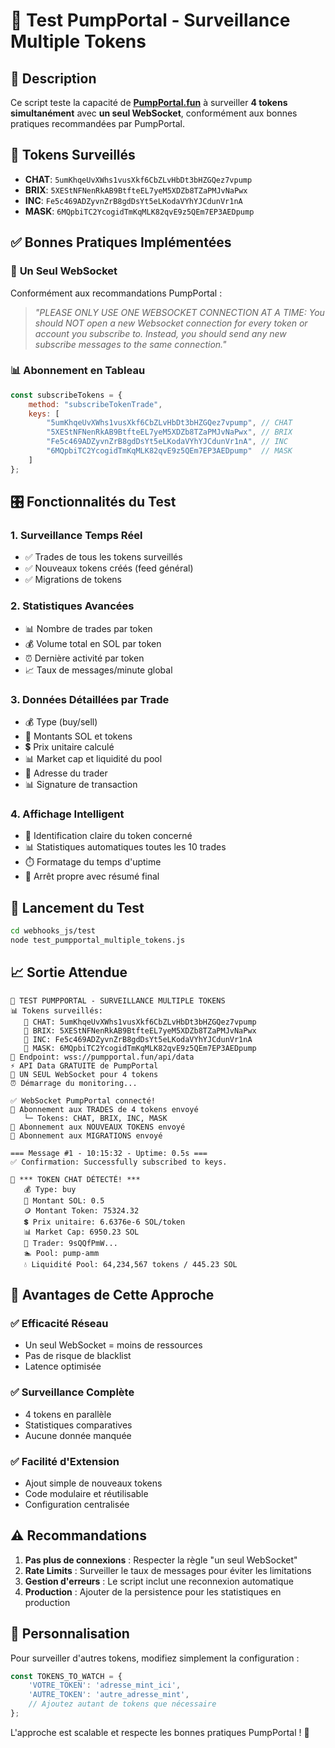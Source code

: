 # 🚀 Test PumpPortal - Surveillance Multiple Tokens

## 📖 Description

Ce script teste la capacité de **[PumpPortal.fun](https://pumpportal.fun)** à surveiller **4 tokens simultanément** avec **un seul WebSocket**, conformément aux bonnes pratiques recommandées par PumpPortal.

## 🎯 Tokens Surveillés

- **CHAT**: `5umKhqeUvXWhs1vusXkf6CbZLvHbDt3bHZGQez7vpump`
- **BRIX**: `5XEStNFNenRkAB9BtfteEL7yeM5XDZb8TZaPMJvNaPwx` 
- **INC**: `Fe5c469ADZyvnZrB8gdDsYt5eLKodaVYhYJCdunVr1nA`
- **MASK**: `6MQpbiTC2YcogidTmKqMLK82qvE9z5QEm7EP3AEDpump`

## ✅ Bonnes Pratiques Implémentées

### 🔗 **Un Seul WebSocket**
Conformément aux recommandations PumpPortal :
> *"PLEASE ONLY USE ONE WEBSOCKET CONNECTION AT A TIME: You should NOT open a new Websocket connection for every token or account you subscribe to. Instead, you should send any new subscribe messages to the same connection."*

### 📊 **Abonnement en Tableau**
```javascript
const subscribeTokens = {
    method: "subscribeTokenTrade",
    keys: [
        "5umKhqeUvXWhs1vusXkf6CbZLvHbDt3bHZGQez7vpump", // CHAT
        "5XEStNFNenRkAB9BtfteEL7yeM5XDZb8TZaPMJvNaPwx", // BRIX  
        "Fe5c469ADZyvnZrB8gdDsYt5eLKodaVYhYJCdunVr1nA", // INC
        "6MQpbiTC2YcogidTmKqMLK82qvE9z5QEm7EP3AEDpump"  // MASK
    ]
};
```

## 🎛️ **Fonctionnalités du Test**

### **1. Surveillance Temps Réel**
- ✅ Trades de tous les tokens surveillés
- ✅ Nouveaux tokens créés (feed général)
- ✅ Migrations de tokens

### **2. Statistiques Avancées**
- 📊 Nombre de trades par token
- 💰 Volume total en SOL par token  
- ⏰ Dernière activité par token
- 📈 Taux de messages/minute global

### **3. Données Détaillées par Trade**
- 💰 Type (buy/sell)
- 🔢 Montants SOL et tokens
- 💲 Prix unitaire calculé
- 📊 Market cap et liquidité du pool
- 👤 Adresse du trader
- 📊 Signature de transaction

### **4. Affichage Intelligent**
- 🎯 Identification claire du token concerné
- 📊 Statistiques automatiques toutes les 10 trades
- ⏱️ Formatage du temps d'uptime
- 🛑 Arrêt propre avec résumé final

## 🚀 **Lancement du Test**

```bash
cd webhooks_js/test
node test_pumpportal_multiple_tokens.js
```

## 📈 **Sortie Attendue**

```
🚀 TEST PUMPPORTAL - SURVEILLANCE MULTIPLE TOKENS
📊 Tokens surveillés:
   🎯 CHAT: 5umKhqeUvXWhs1vusXkf6CbZLvHbDt3bHZGQez7vpump
   🎯 BRIX: 5XEStNFNenRkAB9BtfteEL7yeM5XDZb8TZaPMJvNaPwx
   🎯 INC: Fe5c469ADZyvnZrB8gdDsYt5eLKodaVYhYJCdunVr1nA
   🎯 MASK: 6MQpbiTC2YcogidTmKqMLK82qvE9z5QEm7EP3AEDpump
📡 Endpoint: wss://pumpportal.fun/api/data
⚡ API Data GRATUITE de PumpPortal
🔗 UN SEUL WebSocket pour 4 tokens
⏰ Démarrage du monitoring...

✅ WebSocket PumpPortal connecté!
📡 Abonnement aux TRADES de 4 tokens envoyé
   └─ Tokens: CHAT, BRIX, INC, MASK
📡 Abonnement aux NOUVEAUX TOKENS envoyé
📡 Abonnement aux MIGRATIONS envoyé

=== Message #1 - 10:15:32 - Uptime: 0.5s ===
✅ Confirmation: Successfully subscribed to keys.

🎯 *** TOKEN CHAT DÉTECTÉ! ***
   💰 Type: buy
   🔢 Montant SOL: 0.5
   🪙 Montant Token: 75324.32
   💲 Prix unitaire: 6.6376e-6 SOL/token
   📊 Market Cap: 6950.23 SOL
   👤 Trader: 9sQQfPmW...
   🏊 Pool: pump-amm
   💧 Liquidité Pool: 64,234,567 tokens / 445.23 SOL
```

## 🎯 **Avantages de Cette Approche**

### ✅ **Efficacité Réseau**
- Un seul WebSocket = moins de ressources
- Pas de risque de blacklist
- Latence optimisée

### ✅ **Surveillance Complète**
- 4 tokens en parallèle
- Statistiques comparatives
- Aucune donnée manquée

### ✅ **Facilité d'Extension**
- Ajout simple de nouveaux tokens
- Code modulaire et réutilisable
- Configuration centralisée

## ⚠️ **Recommandations**

1. **Pas plus de connexions** : Respecter la règle "un seul WebSocket"
2. **Rate Limits** : Surveiller le taux de messages pour éviter les limitations
3. **Gestion d'erreurs** : Le script inclut une reconnexion automatique
4. **Production** : Ajouter de la persistence pour les statistiques en production

## 🔧 **Personnalisation**

Pour surveiller d'autres tokens, modifiez simplement la configuration :

```javascript
const TOKENS_TO_WATCH = {
    'VOTRE_TOKEN': 'adresse_mint_ici',
    'AUTRE_TOKEN': 'autre_adresse_mint',
    // Ajoutez autant de tokens que nécessaire
};
```

L'approche est scalable et respecte les bonnes pratiques PumpPortal ! 🚀 